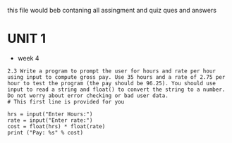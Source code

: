 this file would beb contaning all assingment and quiz ques and answers

# UNIT 1 
* week 4 

```
2.3 Write a program to prompt the user for hours and rate per hour using input to compute gross pay. Use 35 hours and a rate of 2.75 per hour to test the program (the pay should be 96.25). You should use input to read a string and float() to convert the string to a number. Do not worry about error checking or bad user data.
# This first line is provided for you

hrs = input("Enter Hours:")
rate = input("Enter rate:")
cost = float(hrs) * float(rate)
print ("Pay: %s" % cost)
```
